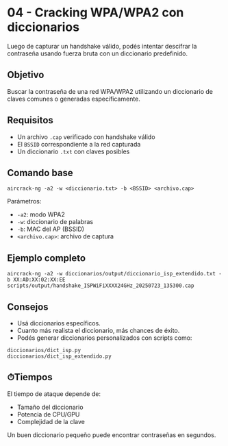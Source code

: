 # 04 - Cracking WPA/WPA2 con diccionarios

Luego de capturar un handshake válido, podés intentar descifrar la contraseña usando fuerza bruta con un diccionario predefinido.

## Objetivo

Buscar la contraseña de una red WPA/WPA2 utilizando un diccionario de claves comunes o generadas específicamente.

## Requisitos

- Un archivo `.cap` verificado con handshake válido
- El `BSSID` correspondiente a la red capturada
- Un diccionario `.txt` con claves posibles

## Comando base

`aircrack-ng -a2 -w <diccionario.txt> -b <BSSID> <archivo.cap>`

Parámetros:

- `-a2`: modo WPA2
- `-w`: diccionario de palabras
- `-b`: MAC del AP (BSSID)
- `<archivo.cap>`: archivo de captura

## Ejemplo completo

`aircrack-ng -a2 -w diccionarios/output/diccionario_isp_extendido.txt -b XX:AD:XX:02:XX:EE scripts/output/handshake_ISPWiFiXXXX24GHz_20250723_135300.cap`

## Consejos

- Usá diccionarios específicos.
- Cuanto más realista el diccionario, más chances de éxito.
- Podés generar diccionarios personalizados con scripts como:

`diccionarios/dict_isp.py`  
`diccionarios/dict_isp_extendido.py`

## ⏱Tiempos

El tiempo de ataque depende de:

- Tamaño del diccionario
- Potencia de CPU/GPU
- Complejidad de la clave

Un buen diccionario pequeño puede encontrar contraseñas en segundos.
